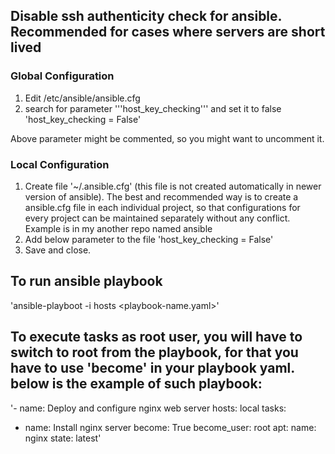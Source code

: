 ## Disable ssh authenticity check for ansible. Recommended for cases where servers are short lived
### Global Configuration
1. Edit /etc/ansible/ansible.cfg
2. search for parameter '''host_key_checking''' and set it to false
   'host_key_checking = False'

Above parameter might be commented, so you might want to uncomment it.

### Local Configuration
1. Create file '~/.ansible.cfg' (this file is not created automatically in newer version of ansible). The best and recommended way is to create a ansible.cfg file in each individual project, so that configurations for every project can be maintained separately without any conflict. Example is in my another repo named ansible
2. Add below parameter to the file
   'host_key_checking = False'
3. Save and close.

## To run ansible playbook
'ansible-playboot -i hosts <playbook-name.yaml>'

## To execute tasks as root user, you will have to switch to root from the playbook, for that you have to use 'become' in your playbook yaml. below is the example of such playbook:
'- name: Deploy and configure nginx web server
  hosts: local
  tasks: 
  - name: Install nginx server
    become: True
    become_user: root
    apt: 
      name: nginx
      state: latest'
